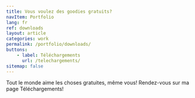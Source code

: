 ```yaml
---
title: Vous voulez des goodies gratuits?
navItem: Portfolio
lang: fr
ref: downloads
layout: article
categories: work
permalink: /portfolio/downloads/
buttons:
    - label: Téléchargements
      url: /telechargements/
sitemap: false
---
```


Tout le monde aime les choses gratuites, même vous! Rendez-vous sur ma page Téléchargements!
